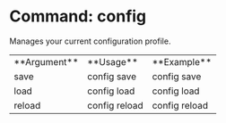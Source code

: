 # Command: config
Manages your current configuration profile.

<table>  <tr>
   <td>**Argument**

   </td>
   <td>**Usage**

   </td>
   <td>**Example**

   </td>
  </tr>
  <tr>
   <td>save

   </td>
   <td>config save

   </td>
   <td>config save

   </td>
  </tr>
  <tr>
   <td>load

   </td>
   <td>config load

   </td>
   <td>config load

   </td>
  </tr>
  <tr>
   <td>reload

   </td>
   <td>config reload

   </td>
   <td>config reload

   </td>
  </tr></table>